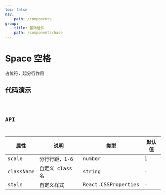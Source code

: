 ```yaml
---
toc: false
nav:
    path: /components
group:
    title: 基础组件
    path: /components/base
---
```


# Space 空格

占位符，起分行作用

## 代码演示

<code src="./demo/index.tsx" />

## API

| 属性      | 说明            | 类型                | 默认值 |
| --------- | --------------- | ------------------- | ------ |
| scale     | 分行行距，1-6   | number              | 1      |
| className | 自定义 class 名 | string              | -      |
| style     | 自定义样式      | React.CSSProperties | -      |
